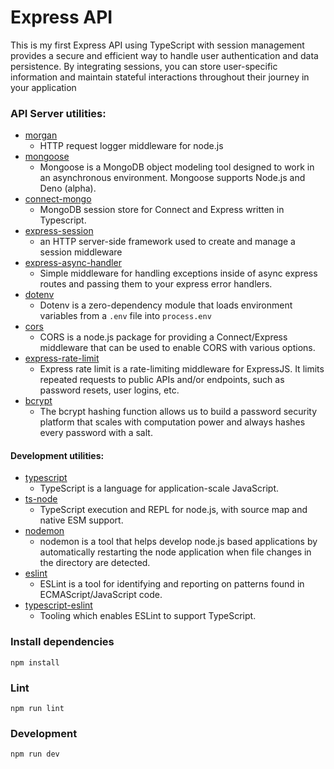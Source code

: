 # **Express API**

This is my first Express API using TypeScript with session management provides a secure and efficient way to handle user authentication and data persistence. By integrating sessions, you can store user-specific information and maintain stateful interactions throughout their journey in your application

### API Server utilities:

- [morgan](https://www.npmjs.com/package/morgan)
  - HTTP request logger middleware for node.js
- [mongoose](https://www.npmjs.com/package/mongoose)
  - Mongoose is a MongoDB object modeling tool designed to work in an asynchronous environment. Mongoose supports Node.js and Deno (alpha).
- [connect-mongo](https://www.npmjs.com/package/connect-mongo)
  - MongoDB session store for Connect and Express written in Typescript.
- [express-session](https://www.npmjs.com/package/express-session)
  - an HTTP server-side framework used to create and manage a session middleware
- [express-async-handler](https://www.npmjs.com/package/express-async-handler)
  - Simple middleware for handling exceptions inside of async express routes and passing them to your express error handlers.
- [dotenv](https://www.npmjs.com/package/dotenv)
  - Dotenv is a zero-dependency module that loads environment variables from a `.env` file into `process.env`
- [cors](https://www.npmjs.com/package/cors)
  - CORS is a node.js package for providing a Connect/Express middleware that can be used to enable CORS with various options.
- [express-rate-limit](https://www.npmjs.com/package/express-rate-limit)
  - Express rate limit is a rate-limiting middleware for ExpressJS. It limits repeated requests to public APIs and/or endpoints, such as password resets, user logins, etc.
- [bcrypt](https://www.npmjs.com/package/bcrypt)
  - The bcrypt hashing function allows us to build a password security platform that scales with computation power and always hashes every password with a salt.

#### Development utilities:

- [typescript](https://www.npmjs.com/package/typescript)
  - TypeScript is a language for application-scale JavaScript.
- [ts-node](https://www.npmjs.com/package/ts-node)
  - TypeScript execution and REPL for node.js, with source map and native ESM support.
- [nodemon](https://www.npmjs.com/package/nodemon)
  - nodemon is a tool that helps develop node.js based applications by automatically restarting the node application when file changes in the directory are detected.
- [eslint](https://www.npmjs.com/package/eslint)
  - ESLint is a tool for identifying and reporting on patterns found in ECMAScript/JavaScript code.
- [typescript-eslint](https://typescript-eslint.io/)
  - Tooling which enables ESLint to support TypeScript.

### Install dependencies

    npm install

### Lint

    npm run lint

### Development

    npm run dev
